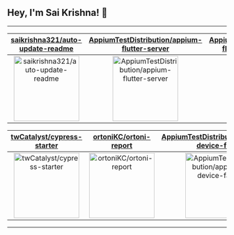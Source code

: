## Hey, I'm Sai Krishna! 👋



---

| [saikrishna321/auto-update-readme](https://github.com/saikrishna321/auto-update-readme) | [AppiumTestDistribution/appium-flutter-server](https://github.com/AppiumTestDistribution/appium-flutter-server) | [AppiumTestDistribution/appium-flutter-integration-driver](https://github.com/AppiumTestDistribution/appium-flutter-integration-driver) |
| :-: | :-: | :-: |
| <a href="https://github.com/saikrishna321/auto-update-readme"><img src="https://github.com/saikrishna321/auto-update-readme/raw/master/DISPLAY.jpg" alt="saikrishna321/auto-update-readme" title="saikrishna321/auto-update-readme" width="150" height="150"></a> | <a href="https://github.com/AppiumTestDistribution/appium-flutter-server"><img src="https://github.com/saikrishna321/auto-update-readme/raw/master/DISPLAY.jpg" alt="AppiumTestDistribution/appium-flutter-server" title="AppiumTestDistribution/appium-flutter-server" width="150" height="150"></a> | <a href="https://github.com/AppiumTestDistribution/appium-flutter-integration-driver"><img src="https://github.com/saikrishna321/auto-update-readme/raw/master/DISPLAY.jpg" alt="AppiumTestDistribution/appium-flutter-integration-driver" title="AppiumTestDistribution/appium-flutter-integration-driver" width="150" height="150"></a> |

| [twCatalyst/cypress-starter](https://github.com/twCatalyst/cypress-starter) | [ortoniKC/ortoni-report](https://github.com/ortoniKC/ortoni-report) | [AppiumTestDistribution/appium-device-farm](https://github.com/AppiumTestDistribution/appium-device-farm) |
| :-: | :-: | :-: |
| <a href="https://github.com/twCatalyst/cypress-starter"><img src="https://github.com/saikrishna321/auto-update-readme/raw/master/DISPLAY.jpg" alt="twCatalyst/cypress-starter" title="twCatalyst/cypress-starter" width="150" height="150"></a> | <a href="https://github.com/ortoniKC/ortoni-report"><img src="https://github.com/saikrishna321/auto-update-readme/raw/master/DISPLAY.jpg" alt="ortoniKC/ortoni-report" title="ortoniKC/ortoni-report" width="150" height="150"></a> | <a href="https://github.com/AppiumTestDistribution/appium-device-farm"><img src="https://github.com/saikrishna321/auto-update-readme/raw/master/DISPLAY.jpg" alt="AppiumTestDistribution/appium-device-farm" title="AppiumTestDistribution/appium-device-farm" width="150" height="150"></a> |



---

